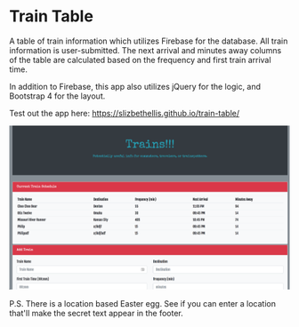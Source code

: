 # Train Table
A table of train information which utilizes Firebase for the database. All train information is user-submitted. The next arrival and minutes away columns of the table are calculated based on the frequency and first train arrival time.

In addition to Firebase, this app also utilizes jQuery for the logic, and Bootstrap 4 for the layout.

Test out the app here: https://slizbethellis.github.io/train-table/

![Train Table](/train-table.png?raw=true)

P.S. There is a location based Easter egg. See if you can enter a location that'll make the secret text appear in the footer.
